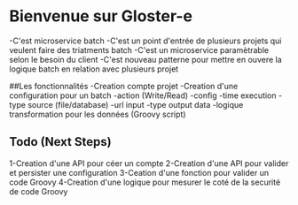 # Bienvenue sur Gloster-e

-C'est microservice batch 
-C'est un point d'entrée de plusieurs projets qui veulent faire des triatments batch
-C'est un microservice paramètrable selon le besoin du client
-C'est nouveau patterne pour mettre en ouvere la logique batch en relation avec plusieurs projet

##Les fonctionnalités
      -Creation compte projet
      -Creation d'une configuration pour un batch
          -action (Write/Read)
          -config
              -time execution
              -type source (file/database)
              -url input
              -type output data
          -logique transformation pour les données (Groovy script)
## Todo (Next Steps)
1-Creation d'une API pour céer un compte
2-Creation d'une API pour valider et persister une configuration
3-Ceation d'une fonction pour valider un code Groovy
4-Creation d'une logique pour mesurer le coté de la securité de code Groovy
